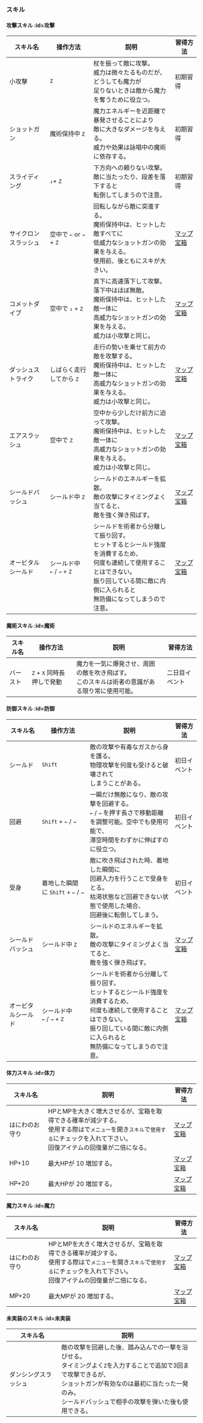 <h3>スキル</h3>

<!-- このマークを使用しページ内のURLをリダイレクト可能 -->
[マップ宝箱]: wiki/ja/マップ/マップ宝箱

#### 攻擊スキル :id=攻擊

| スキル名 | 操作方法	| 説明	| 習得方法 |
| --- | --- | --- | --- |
| 小攻擊	| `Z`	| 杖を振って敵に攻撃。<br>威力は微々たるものだが、どうしても魔力が<br>足りないときは敵から魔力を奪うために役立つ。 | 初期習得 |
| ショットガン	| 魔術保持中 `Z`	| 魔力エネルギーを近距離で暴発させることにより<br>敵に大きなダメージを与える。<br>威力や効果は詠唱中の魔術に依存する。 | 初期習得 |
| スライディング	| `↓`+ `Z` | 下方向への頼りない攻撃。<br>敵に当たったり、段差を落下すると<br>転倒してしまうので注意。 | 初期習得 |
| サイクロンスラッシュ	| 空中で `←` or `→` + `Z`	| 回転しながら敵に突進する。<br>魔術保持中は、ヒットした敵すべてに<br>低威力なショットガンの効果を与える。<br>使用前、後ともにスキが大きい。 | [マップ宝箱] |
| コメットダイブ | 空中で `↓` + `Z` | 真下に高速落下して攻撃。落下中はほぼ無敵。<br>魔術保持中は、ヒットした敵一体に<br>高威力なショットガンの効果を与える。<br>威力は小攻撃と同じ。	| [マップ宝箱] |
| ダッシュストライク	| しばらく走行してから `Z` | 走行の勢いを乗せて前方の敵を攻撃する。<br>魔術保持中は、ヒットした敵一体に<br>高威力なショットガンの効果を与える。<br>威力は小攻撃と同じ。	| [マップ宝箱] |
| エアスラッシュ	| 空中で `Z`	| 空中から少しだけ前方に迫って攻撃。<br>魔術保持中は、ヒットした敵一体に<br>高威力なショットガンの効果を与える。<br>威力は小攻撃と同じ。 | [マップ宝箱] |
| シールドバッシュ	| シールド中 `Z`	| シールドのエネルギーを拡散。<br>敵の攻撃にタイミングよく当てると、<br>敵を強く弾き飛ばす。	| [マップ宝箱] |
| オービタルシールド | シールド中 <br>`←` / `→` + `Z`	| シールドを術者から分離して振り回す。<br>ヒットするとシールド強度を消費するため、<br>何度も連続して使用することはできない。<br>振り回している間に敵に内側に入られると<br>無防備になってしまうので注意。 | [マップ宝箱] |

#### 魔術スキル :id=魔術

| スキル名 | 操作方法	| 説明	| 習得方法 |
| --- | --- | --- | --- |
| バースト	| `Z` + `X` 同時長押しで発動 | 魔力を一気に爆発させ、周囲の敵を吹き飛ばす。<br>このスキルは術者の意識がある限り常に使用可能。	 | 二日目イベント |

#### 防御スキル :id=防御

| スキル名 | 操作方法	| 説明	| 習得方法 |
| --- | --- | --- | --- |
| シールド | `Shift` | 敵の攻撃や有毒なガスから身を護る。<br>物理攻撃を何度も受けると破壊されて<br>しまうことがある。 | 初日イベント |
| 回避	| `Shift` + `←` / `→` | 一瞬だけ無敵になり、敵の攻撃を回避する。<br> `←` / `→` を押す長さで移動距離を調整可能。空中でも使用可能で、<br>滞空時間をわずかに伸ばすのに役立つ。 | 初日イベント |
| 受身	| 着地した瞬間に `Shift` + `←` / `→` | 敵に吹き飛ばされた時、着地した瞬間に<br>回避入力を行うことで受身をとる。<br>枯渇状態など回避できない状態で使用した場合、<br>回避後に転倒してしまう。	| 初日イベント |
| シールドバッシュ	| シールド中 `Z`	| シールドのエネルギーを拡散。<br>敵の攻撃にタイミングよく当てると、<br>敵を強く弾き飛ばす。	| [マップ宝箱] |
| オービタルシールド | シールド中 <br>`←` / `→` + `Z`	| シールドを術者から分離して振り回す。<br>ヒットするとシールド強度を消費するため、<br>何度も連続して使用することはできない。<br>振り回している間に敵に内側に入られると<br>無防備になってしまうので注意。 | [マップ宝箱] |

#### 体力スキル :id=体力

| スキル名 | 説明	| 習得方法 |
| --- | --- | --- |
| はにわのお守り	| HPとMPを大きく増大させるが、宝箱を取得できる確率が減少する。<br>使用する際はで`メニュー`を開き`スキル`で`使用する`にチェックを入れて下さい。<br>回復アイテムの回復量が二倍になる。| [マップ宝箱] |
| HP+10	| 最大HPが 10 増加する。	| [マップ宝箱] |
| HP+20	| 最大HPが 20 増加する。	| [マップ宝箱] |

#### 魔力スキル :id=魔力

| スキル名 | 説明	| 習得方法 |
| --- | --- | --- |
| はにわのお守り	| HPとMPを大きく増大させるが、宝箱を取得できる確率が減少する。<br>使用する際はで`メニュー`を開き`スキル`で`使用する`にチェックを入れて下さい。<br>回復アイテムの回復量が二倍になる。| [マップ宝箱] |
| MP+20	| 最大MPが 20 増加する。	| [マップ宝箱] |

#### 未実装のスキル :id=未実装

| スキル名 | 説明	|
| --- | --- |
| ダンシングスラッシュ | 敵の攻撃を回避した後、踏み込んでの一撃を浴びせる。<br>タイミングよく`Z`を入力することで追加で3回まで攻撃できるが、<br>ショットガンが有効なのは最初に当たった一発のみ。<br>シールドバッシュで相手の攻撃を弾いた後も使用できる。 |
